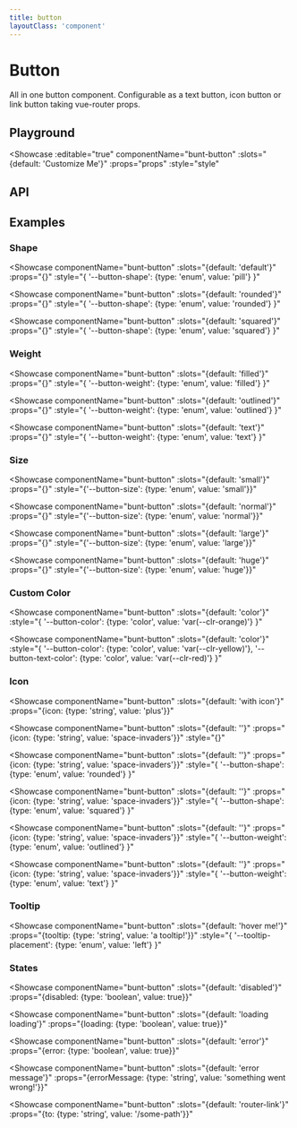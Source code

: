 ```yaml
---
title: button
layoutClass: 'component'
---
```


<script setup>
const slots = {
	default: {description: 'Button text. Leave empty to render icon button.'},
	icon: {description: 'Use this slot if you want to display a custom icon. For MDI icons, use the `icon` prop instead.'}
}
const props = {
	disabled: {type: 'boolean', default: false},
	icon: {type: 'string', description: 'MDI iconset name. To render just an icon button, leave default slot empty.'},
	tooltip: {type: 'string'},
	loading: {type: 'boolean', default: false},
	error: {type: 'boolean', default: false},
	errorMessage: {type: 'string'},
	to: {type: ['string', 'object'], description: 'vue-router\'s router-link location. If set, renders a router-link component instead of a button element.'}
}
const events = {
	click: {}
}
const style = {
	'--button-shape': {type: 'enum', values: ['pill', 'rounded', 'squared'], default: 'pill'},
	'--button-weight': {type: 'enum', values: [/* 'elevated', */ 'filled', 'outlined', 'text'], default: 'filled'},
	'--button-color': {type: 'color', default: 'var(--clr-primary)', computed: '--_button-color'},
	'--button-color-error': {type: 'color', default: 'var(--clr-danger)', computed: '--_button-color-error'},
	'--button-color-success': {type: 'color', default: 'var(--clr-success)', computed: '--_button-color-success'},
	'--button-text-color': {type: 'color', default: 'computed', computed: '--_button-text-color', description: 'Either --clr-primary-text-light or --clr-primary-text-dark, whichever has better contrast with --button-color'},
	'--button-size': {type: 'enum', values: ['small', 'normal', 'large', 'huge'], default: 'normal'},
	'--tooltip-placement': {type: 'enum', values: ['auto', 'top', 'right', 'bottom', 'left'], default: 'auto', description: 'Supports `-start` and `-end` suffix.'}
}
</script>

# Button

All in one button component. Configurable as a text button, icon button or link button taking vue-router props.

## Playground

<Showcase
	:editable="true"
	componentName="bunt-button"
	:slots="{default: 'Customize Me'}"
	:props="props"
	:style="style"
></Showcase>

## API

<ApiDocs :slots="slots" :props="props" :events="events" :style="style"/>

## Examples

### Shape

<Showcase
	componentName="bunt-button"
	:slots="{default: 'default'}"
	:props="{}"
	:style="{
		'--button-shape': {type: 'enum', value: 'pill'}
	}"
></Showcase>

<Showcase
	componentName="bunt-button"
	:slots="{default: 'rounded'}"
	:props="{}"
	:style="{
		'--button-shape': {type: 'enum', value: 'rounded'}
	}"
></Showcase>

<Showcase
	componentName="bunt-button"
	:slots="{default: 'squared'}"
	:props="{}"
	:style="{
		'--button-shape': {type: 'enum', value: 'squared'}
	}"
></Showcase>

### Weight

<Showcase
	componentName="bunt-button"
	:slots="{default: 'filled'}"
	:props="{}"
	:style="{
		'--button-weight': {type: 'enum', value: 'filled'}
	}"
></Showcase>

<Showcase
	componentName="bunt-button"
	:slots="{default: 'outlined'}"
	:props="{}"
	:style="{
		'--button-weight': {type: 'enum', value: 'outlined'}
	}"
></Showcase>

<Showcase
	componentName="bunt-button"
	:slots="{default: 'text'}"
	:props="{}"
	:style="{
		'--button-weight': {type: 'enum', value: 'text'}
	}"
></Showcase>

### Size

<Showcase
	componentName="bunt-button"
	:slots="{default: 'small'}"
	:props="{}"
	:style="{'--button-size': {type: 'enum', value: 'small'}}"
></Showcase>

<Showcase
	componentName="bunt-button"
	:slots="{default: 'normal'}"
	:props="{}"
	:style="{'--button-size': {type: 'enum', value: 'normal'}}"
></Showcase>

<Showcase
	componentName="bunt-button"
	:slots="{default: 'large'}"
	:props="{}"
	:style="{'--button-size': {type: 'enum', value: 'large'}}"
></Showcase>

<Showcase
	componentName="bunt-button"
	:slots="{default: 'huge'}"
	:props="{}"
	:style="{'--button-size': {type: 'enum', value: 'huge'}}"
></Showcase>

### Custom Color

<Showcase
	componentName="bunt-button"
	:slots="{default: 'color'}"
	:style="{
		'--button-color': {type: 'color', value: 'var(--clr-orange)'}
	}"
></Showcase>

<Showcase
	componentName="bunt-button"
	:slots="{default: 'color'}"
	:style="{
		'--button-color': {type: 'color', value: 'var(--clr-yellow)'},
		'--button-text-color': {type: 'color', value: 'var(--clr-red)'}
	}"
></Showcase>

### Icon

<Showcase
	componentName="bunt-button"
	:slots="{default: 'with icon'}"
	:props="{icon: {type: 'string', value: 'plus'}}"
></Showcase>

<Showcase
	componentName="bunt-button"
	:slots="{default: ''}"
	:props="{icon: {type: 'string', value: 'space-invaders'}}"
	:style="{}"
></Showcase>

<Showcase
	componentName="bunt-button"
	:slots="{default: ''}"
	:props="{icon: {type: 'string', value: 'space-invaders'}}"
	:style="{
		'--button-shape': {type: 'enum', value: 'rounded'}
	}"
></Showcase>

<Showcase
	componentName="bunt-button"
	:slots="{default: ''}"
	:props="{icon: {type: 'string', value: 'space-invaders'}}"
	:style="{
		'--button-shape': {type: 'enum', value: 'squared'}
	}"
></Showcase>

<Showcase
	componentName="bunt-button"
	:slots="{default: ''}"
	:props="{icon: {type: 'string', value: 'space-invaders'}}"
	:style="{
		'--button-weight': {type: 'enum', value: 'outlined'}
	}"
></Showcase>

<Showcase
	componentName="bunt-button"
	:slots="{default: ''}"
	:props="{icon: {type: 'string', value: 'space-invaders'}}"
	:style="{
		'--button-weight': {type: 'enum', value: 'text'}
	}"
></Showcase>

### Tooltip

<Showcase
	componentName="bunt-button"
	:slots="{default: 'hover me!'}"
	:props="{tooltip: {type: 'string', value: 'a tooltip!'}}"
	:style="{
		'--tooltip-placement': {type: 'enum', value: 'left'}
	}"
></Showcase>

### States

<Showcase
	componentName="bunt-button"
	:slots="{default: 'disabled'}"
	:props="{disabled: {type: 'boolean', value: true}}"
></Showcase>

<Showcase
	componentName="bunt-button"
	:slots="{default: 'loading loading'}"
	:props="{loading: {type: 'boolean', value: true}}"
></Showcase>

<Showcase
	componentName="bunt-button"
	:slots="{default: 'error'}"
	:props="{error: {type: 'boolean', value: true}}"
></Showcase>

<Showcase
	componentName="bunt-button"
	:slots="{default: 'error message'}"
	:props="{errorMessage: {type: 'string', value: 'something went wrong!'}}"
></Showcase>

<Showcase
	componentName="bunt-button"
	:slots="{default: 'router-link'}"
	:props="{to: {type: 'string', value: '/some-path'}}"
></Showcase>

